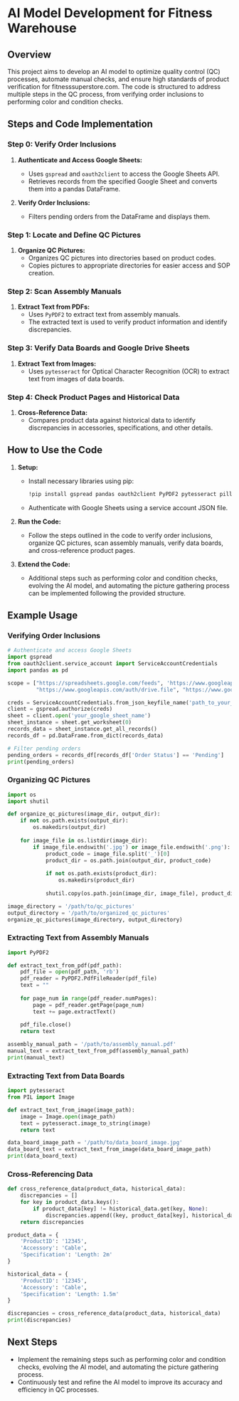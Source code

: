 
# AI Model Development for Fitness Warehouse

## Overview

This project aims to develop an AI model to optimize quality control (QC) processes, automate manual checks, and ensure high standards of product verification for fitnesssuperstore.com. The code is structured to address multiple steps in the QC process, from verifying order inclusions to performing color and condition checks.

## Steps and Code Implementation

### Step 0: Verify Order Inclusions

1. **Authenticate and Access Google Sheets:**
    - Uses `gspread` and `oauth2client` to access the Google Sheets API.
    - Retrieves records from the specified Google Sheet and converts them into a pandas DataFrame.

2. **Verify Order Inclusions:**
    - Filters pending orders from the DataFrame and displays them.

### Step 1: Locate and Define QC Pictures

1. **Organize QC Pictures:**
    - Organizes QC pictures into directories based on product codes.
    - Copies pictures to appropriate directories for easier access and SOP creation.

### Step 2: Scan Assembly Manuals

1. **Extract Text from PDFs:**
    - Uses `PyPDF2` to extract text from assembly manuals.
    - The extracted text is used to verify product information and identify discrepancies.

### Step 3: Verify Data Boards and Google Drive Sheets

1. **Extract Text from Images:**
    - Uses `pytesseract` for Optical Character Recognition (OCR) to extract text from images of data boards.

### Step 4: Check Product Pages and Historical Data

1. **Cross-Reference Data:**
    - Compares product data against historical data to identify discrepancies in accessories, specifications, and other details.

## How to Use the Code

1. **Setup:**
    - Install necessary libraries using pip:
      ```sh
      !pip install gspread pandas oauth2client PyPDF2 pytesseract pillow
      ```
    - Authenticate with Google Sheets using a service account JSON file.

2. **Run the Code:**
    - Follow the steps outlined in the code to verify order inclusions, organize QC pictures, scan assembly manuals, verify data boards, and cross-reference product pages.

3. **Extend the Code:**
    - Additional steps such as performing color and condition checks, evolving the AI model, and automating the picture gathering process can be implemented following the provided structure.

## Example Usage

### Verifying Order Inclusions
```python
# Authenticate and access Google Sheets
import gspread
from oauth2client.service_account import ServiceAccountCredentials
import pandas as pd

scope = ["https://spreadsheets.google.com/feeds", 'https://www.googleapis.com/auth/spreadsheets',
         "https://www.googleapis.com/auth/drive.file", "https://www.googleapis.com/auth/drive"]

creds = ServiceAccountCredentials.from_json_keyfile_name('path_to_your_service_account.json', scope)
client = gspread.authorize(creds)
sheet = client.open('your_google_sheet_name')
sheet_instance = sheet.get_worksheet(0)
records_data = sheet_instance.get_all_records()
records_df = pd.DataFrame.from_dict(records_data)

# Filter pending orders
pending_orders = records_df[records_df['Order Status'] == 'Pending']
print(pending_orders)
```

### Organizing QC Pictures
```python
import os
import shutil

def organize_qc_pictures(image_dir, output_dir):
    if not os.path.exists(output_dir):
        os.makedirs(output_dir)
    
    for image_file in os.listdir(image_dir):
        if image_file.endswith('.jpg') or image_file.endswith('.png'):
            product_code = image_file.split('_')[0]
            product_dir = os.path.join(output_dir, product_code)
            
            if not os.path.exists(product_dir):
                os.makedirs(product_dir)
            
            shutil.copy(os.path.join(image_dir, image_file), product_dir)

image_directory = '/path/to/qc_pictures'
output_directory = '/path/to/organized_qc_pictures'
organize_qc_pictures(image_directory, output_directory)
```

### Extracting Text from Assembly Manuals
```python
import PyPDF2

def extract_text_from_pdf(pdf_path):
    pdf_file = open(pdf_path, 'rb')
    pdf_reader = PyPDF2.PdfFileReader(pdf_file)
    text = ""
    
    for page_num in range(pdf_reader.numPages):
        page = pdf_reader.getPage(page_num)
        text += page.extractText()
    
    pdf_file.close()
    return text

assembly_manual_path = '/path/to/assembly_manual.pdf'
manual_text = extract_text_from_pdf(assembly_manual_path)
print(manual_text)
```

### Extracting Text from Data Boards
```python
import pytesseract
from PIL import Image

def extract_text_from_image(image_path):
    image = Image.open(image_path)
    text = pytesseract.image_to_string(image)
    return text

data_board_image_path = '/path/to/data_board_image.jpg'
data_board_text = extract_text_from_image(data_board_image_path)
print(data_board_text)
```

### Cross-Referencing Data
```python
def cross_reference_data(product_data, historical_data):
    discrepancies = []
    for key in product_data.keys():
        if product_data[key] != historical_data.get(key, None):
            discrepancies.append((key, product_data[key], historical_data.get(key, None)))
    return discrepancies

product_data = {
    'ProductID': '12345',
    'Accessory': 'Cable',
    'Specification': 'Length: 2m'
}

historical_data = {
    'ProductID': '12345',
    'Accessory': 'Cable',
    'Specification': 'Length: 1.5m'
}

discrepancies = cross_reference_data(product_data, historical_data)
print(discrepancies)
```

## Next Steps

- Implement the remaining steps such as performing color and condition checks, evolving the AI model, and automating the picture gathering process.
- Continuously test and refine the AI model to improve its accuracy and efficiency in QC processes.


